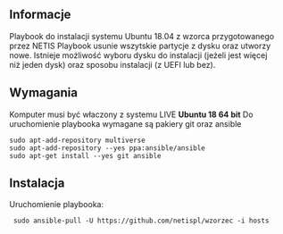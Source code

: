 
## Informacje
Playbook do instalacji systemu Ubuntu 18.04 z wzorca przygotowanego przez NETIS
Playbook usunie wszytskie partycje z dysku oraz utworzy nowe.
Istnieje możliwość wyboru dysku do instalacji (jeżeli jest więcej niż jeden dysk) oraz sposobu instalacji (z UEFI lub bez).

## Wymagania
Komputer musi być właczony z systemu LIVE **Ubuntu 18 64 bit**
Do uruchomienie playbooka wymagane są pakiery git oraz ansible
 ```
 sudo apt-add-repository multiverse 
 sudo apt-add-repository --yes ppa:ansible/ansible
 sudo apt-get install --yes git ansible
```

## Instalacja
Uruchomienie playbooka:
```
 sudo ansible-pull -U https://github.com/netispl/wzorzec -i hosts
```
